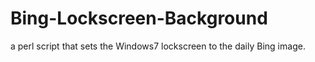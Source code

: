 # Bing-Lockscreen-Background
a perl script that sets the Windows7 lockscreen to the daily Bing image.
